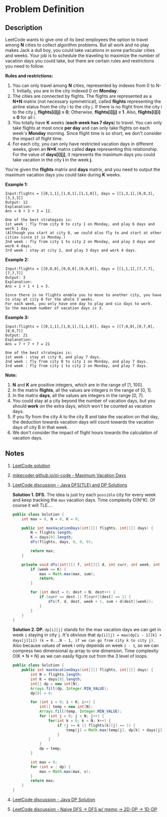 # Problem Definition

## Description

LeetCode wants to give one of its best employees the option to travel among **N** cities to collect algorithm problems. But all work and no play makes Jack a dull boy, you could take vacations in some particular cities and weeks. Your job is to schedule the traveling to maximize the number of vacation days you could take, but there are certain rules and restrictions you need to follow.

**Rules and restrictions:**

1. You can only travel among **N** cities, represented by indexes from 0 to N-1. Initially, you are in the city indexed 0 on **Monday**.
2. The cities are connected by flights. The flights are represented as a **N*N** matrix (not necessary symmetrical), called **flights** representing the airline status from the city i to the city j. If there is no flight from the city i to the city j, **flights[i][j] = 0**; Otherwise, **flights[i][j] = 1**. Also, **flights[i][i] = 0** for all i.
3. You totally have **K** weeks (**each week has 7 days**) to travel. You can only take flights at most once **per day** and can only take flights on each week's **Monday** morning. Since flight time is so short, we don't consider the impact of flight time.
4. For each city, you can only have restricted vacation days in different weeks, given an **N*K** matrix called **days** representing this relationship. For the value of **days[i][j]**, it represents the maximum days you could take vacation in the city **i** in the week **j**.

You're given the **flights** matrix and **days** matrix, and you need to output the maximum vacation days you could take during **K** weeks.

**Example 1:**

```plaintext
Input:flights = [[0,1,1],[1,0,1],[1,1,0]], days = [[1,3,1],[6,0,3],[3,3,3]]
Output: 12
Explanation:
Ans = 6 + 3 + 3 = 12.

One of the best strategies is:
1st week : fly from city 0 to city 1 on Monday, and play 6 days and work 1 day.
(Although you start at city 0, we could also fly to and start at other cities since it is Monday.)
2nd week : fly from city 1 to city 2 on Monday, and play 3 days and work 4 days.
3rd week : stay at city 2, and play 3 days and work 4 days.
```

**Example 2:**

```plaintext
Input:flights = [[0,0,0],[0,0,0],[0,0,0]], days = [[1,1,1],[7,7,7],[7,7,7]]
Output: 3
Explanation:
Ans = 1 + 1 + 1 = 3.

Since there is no flights enable you to move to another city, you have to stay at city 0 for the whole 3 weeks.
For each week, you only have one day to play and six days to work.
So the maximum number of vacation days is 3.
```

**Example 3:**

```plaintext
Input:flights = [[0,1,1],[1,0,1],[1,1,0]], days = [[7,0,0],[0,7,0],[0,0,7]]
Output: 21
Explanation:
Ans = 7 + 7 + 7 = 21

One of the best strategies is:
1st week : stay at city 0, and play 7 days.
2nd week : fly from city 0 to city 1 on Monday, and play 7 days.
3rd week : fly from city 1 to city 2 on Monday, and play 7 days.
```

**Note:**

1. **N** and **K** are positive integers, which are in the range of [1, 100].
2. In the matrix **flights**, all the values are integers in the range of [0, 1].
3. In the matrix **days**, all the values are integers in the range [0, 7].
4. You could stay at a city beyond the number of vacation days, but you should **work** on the extra days, which won't be counted as vacation days.
5. If you fly from the city A to the city B and take the vacation on that day, the deduction towards vacation days will count towards the vacation days of city B in that week.
6. We don't consider the impact of flight hours towards the calculation of vacation days.

## Notes

1. [LeetCode solution](https://leetcode.com/problems/maximum-vacation-days/solution/)
1. [mikecoder.github.io/oj-code - Maximum Vacation Days](https://mikecoder.github.io/oj-code/2017/05/01/MaximumVacationDays/)
1. [LeetCode discussion - Java DFS(TLE) and DP Solutions](https://leetcode.com/explore/interview/card/google/64/dynamic-programming-4/367/discuss/102655/Java-DFS(TLE)-and-DP-Solutions)

    **Solution 1. DFS.** The idea is just try each `possible` city for every week and keep tracking the `max` vacation days. Time complexity O(N^K). Of course it will TLE....

    ```java
    public class Solution {
        int max = 0, N = 0, K = 0;

        public int maxVacationDays(int[][] flights, int[][] days) {
            N = flights.length;
            K = days[0].length;
            dfs(flights, days, 0, 0, 0);

            return max;
        }

        private void dfs(int[][] f, int[][] d, int curr, int week, int sum) {
            if (week == K) {
                max = Math.max(max, sum);
                return;
            }

            for (int dest = 0; dest < N; dest++) {
                if (curr == dest || f[curr][dest] == 1) {
                    dfs(f, d, dest, week + 1, sum + d[dest][week]);
                }
            }
        }
    }
    ```

    **Solution 2. DP.** `dp[i][j]` stands for the max vacation days we can get in week `i` staying in city `j`. It's obvious that `dp[i][j] = max(dp[i - 1][k] + days[j][i]) (k = 0...N - 1, if we can go from city k to city j)`. Also because values of week i only depends on week `i - 1`, so we can compress two dimensional `dp` array to one dimension. Time complexity O(K \* N \* N) as we can easily figure out from the 3 level of loops.

    ```java
    public class Solution {
        public int maxVacationDays(int[][] flights, int[][] days) {
            int N = flights.length;
            int K = days[0].length;
            int[] dp = new int[N];
            Arrays.fill(dp, Integer.MIN_VALUE);
            dp[0] = 0;

            for (int i = 0; i < K; i++) {
                int[] temp = new int[N];
                Arrays.fill(temp, Integer.MIN_VALUE);
                for (int j = 0; j < N; j++) {
                    for(int k = 0; k < N; k++) {
                        if (j == k || flights[k][j] == 1) {
                            temp[j] = Math.max(temp[j], dp[k] + days[j][i]);
                        }
                    }
                }
                dp = temp;
            }

            int max = 0;
            for (int v : dp) {
                max = Math.max(max, v);
            }
            return max;
        }
    }
    ```

1. [LeetCode discussion - Java DP Solution](https://leetcode.com/explore/interview/card/google/64/dynamic-programming-4/367/discuss/112326/Java-DP-Solution)
1. [LeetCode discussion - Naive DFS -> DFS w/ memo -> 2D-DP -> 1D-DP](https://leetcode.com/explore/interview/card/google/64/dynamic-programming-4/367/discuss/159704/Naive-DFS-greater-DFS-w-memo-greater-2D-DP-greater-1D-DP)